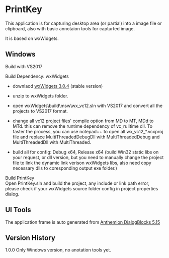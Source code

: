 PrintKey
===

This application is for capturing desktop area (or partial) into a image file or clipboard, also with basic annotaion tools for capturted image.

It is based on wxWidgets.

Windows
---

Build with VS2017

Build Dependency: wxWidgets  

+ downlaod [wxWidgets 3.0.4](https://github.com/wxWidgets/wxWidgets/releases/download/v3.0.4/wxWidgets-3.0.4.zip) (stable version)

+ unzip to wxWidgets folder.

+ open wxWidgets\build\msw\wx_vc12.sln with VS2017 and convert all the projects to VS2017 format.

+ change all vc12 project files' compile option from MD to MT, MDd to MTd. this can remove the runtime dependency of vc_rulltime dll. To faster the process, you can use notepad++ to open all wx_vc12_*.vcxproj file and replace MultiThreadedDebugDll with MultiThreadedDebug and MultiThreadedDll with MultiThreaded.

+ build all for config: Debug x64, Release x64 (build Win32 static libs on your request, or dll version, but you need to manually change the project file to link the dynamic link verison wxWidgets libs, also need copy necessary dlls to coresponding output exe folder.)

Build PrintKey  
Open PrintKey.sln and build the project, any include or link path error, please check if your wxWidgets source folder config in project properties dialog.

UI Tools
---

The application frame is auto generated from [Anthemion DialogBlocks 5.15](http://www.anthemion.co.uk/dialogblocks/)

Version History
---

1.0.0 Only Windows version, no anotation tools yet.
